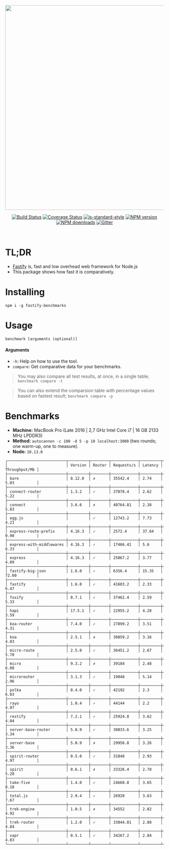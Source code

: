<div align="center">
<img src="https://github.com/fastify/graphics/raw/master/full-logo.png" width="650" height="auto"/>
</div>

<div align="center">

[![Build Status](https://travis-ci.org/fastify/fastify.svg?branch=master)](https://travis-ci.org/fastify/fastify)
[![Coverage Status](https://coveralls.io/repos/github/fastify/fastify/badge.svg?branch=master)](https://coveralls.io/github/fastify/fastify?branch=master)
[![js-standard-style](https://img.shields.io/badge/code%20style-standard-brightgreen.svg?style=flat)](http://standardjs.com/)
[![NPM version](https://img.shields.io/npm/v/fastify.svg?style=flat)](https://www.npmjs.com/package/fastify)
[![NPM downloads](https://img.shields.io/npm/dm/fastify.svg?style=flat)](https://www.npmjs.com/package/fastify) [![Gitter](https://badges.gitter.im/gitterHQ/gitter.svg)](https://gitter.im/fastify)
</div>
<br />

# TL;DR

* [Fastify](https://github.com/fastify/fastify) is, fast and low overhead web framework for Node.js
* This package shows how fast it is comparatively.

# Installing

```
npm i -g fastify-benchmarks
```

# Usage

```
benchmark [arguments (optional)]
```

#### Arguments

* `-h`: Help on how to use the tool.
* `compare`: Get comparative data for your benchmarks.

> You may also compare all test results, at once, in a single table; `benchmark compare -t` 

> You can also extend the comparsion table with percentage values based on fastest result; `benchmark compare -p`

# Benchmarks

* __Machine:__ MacBook Pro (Late 2016 | 2,7 GHz Intel Core i7 | 16 GB 2133 MHz LPDDR3)
* __Method:__ `autocannon -c 100 -d 5 -p 10 localhost:3000` (two rounds; one warm-up, one to measure).
* __Node:__ `10.13.0`

```
┌──────────────────────────┬─────────┬────────┬────────────┬─────────┬───────────────┐
│                          │ Version │ Router │ Requests/s │ Latency │ Throughput/Mb │
├──────────────────────────┼─────────┼────────┼────────────┼─────────┼───────────────┤
│ bare                     │ 8.12.0  │ ✗      │ 35542.4    │ 2.74    │ 5.03          │
├──────────────────────────┼─────────┼────────┼────────────┼─────────┼───────────────┤
│ connect-router           │ 1.3.2   │ ✓      │ 37078.4    │ 2.62    │ 5.22          │
├──────────────────────────┼─────────┼────────┼────────────┼─────────┼───────────────┤
│ connect                  │ 3.6.6   │ ✗      │ 40764.81   │ 2.38    │ 5.83          │
├──────────────────────────┼─────────┼────────┼────────────┼─────────┼───────────────┤
│ egg.js                   │         │ ✓      │ 12743.2    │ 7.73    │ 4.21          │
├──────────────────────────┼─────────┼────────┼────────────┼─────────┼───────────────┤
│ express-route-prefix     │ 4.16.3  │ ✓      │ 2572.4     │ 37.64   │ 0.90          │
├──────────────────────────┼─────────┼────────┼────────────┼─────────┼───────────────┤
│ express-with-middlewares │ 4.16.3  │ ✓      │ 17466.41   │ 5.6     │ 6.33          │
├──────────────────────────┼─────────┼────────┼────────────┼─────────┼───────────────┤
│ express                  │ 4.16.3  │ ✓      │ 25867.2    │ 3.77    │ 4.09          │
├──────────────────────────┼─────────┼────────┼────────────┼─────────┼───────────────┤
│ fastify-big-json         │ 1.6.0   │ ✓      │ 6356.4     │ 15.35   │ 72.60         │
├──────────────────────────┼─────────┼────────┼────────────┼─────────┼───────────────┤
│ fastify                  │ 1.6.0   │ ✓      │ 41603.2    │ 2.33    │ 6.47          │
├──────────────────────────┼─────────┼────────┼────────────┼─────────┼───────────────┤
│ foxify                   │ 0.7.1   │ ✓      │ 37462.4    │ 2.59    │ 5.33          │
├──────────────────────────┼─────────┼────────┼────────────┼─────────┼───────────────┤
│ hapi                     │ 17.5.1  │ ✓      │ 22955.2    │ 4.28    │ 3.59          │
├──────────────────────────┼─────────┼────────┼────────────┼─────────┼───────────────┤
│ koa-router               │ 7.4.0   │ ✓      │ 27899.2    │ 3.51    │ 4.31          │
├──────────────────────────┼─────────┼────────┼────────────┼─────────┼───────────────┤
│ koa                      │ 2.5.1   │ ✗      │ 30859.2    │ 3.16    │ 4.83          │
├──────────────────────────┼─────────┼────────┼────────────┼─────────┼───────────────┤
│ micro-route              │ 2.5.0   │ ✓      │ 36451.2    │ 2.67    │ 5.78          │
├──────────────────────────┼─────────┼────────┼────────────┼─────────┼───────────────┤
│ micro                    │ 9.3.2   │ ✗      │ 39184      │ 2.48    │ 6.08          │
├──────────────────────────┼─────────┼────────┼────────────┼─────────┼───────────────┤
│ microrouter              │ 3.1.3   │ ✓      │ 19048      │ 5.14    │ 2.96          │
├──────────────────────────┼─────────┼────────┼────────────┼─────────┼───────────────┤
│ polka                    │ 0.4.0   │ ✓      │ 42192      │ 2.3     │ 6.03          │
├──────────────────────────┼─────────┼────────┼────────────┼─────────┼───────────────┤
│ rayo                     │ 1.0.4   │ ✓      │ 44144      │ 2.2     │ 4.97          │
├──────────────────────────┼─────────┼────────┼────────────┼─────────┼───────────────┤
│ restify                  │ 7.2.1   │ ✓      │ 25924.8    │ 3.62    │ 4.04          │
├──────────────────────────┼─────────┼────────┼────────────┼─────────┼───────────────┤
│ server-base-router       │ 5.0.9   │ ✓      │ 30033.6    │ 3.25    │ 3.34          │
├──────────────────────────┼─────────┼────────┼────────────┼─────────┼───────────────┤
│ server-base              │ 5.0.9   │ ✗      │ 29956.8    │ 3.26    │ 3.36          │
├──────────────────────────┼─────────┼────────┼────────────┼─────────┼───────────────┤
│ spirit-router            │ 0.5.0   │ ✓      │ 31848      │ 2.93    │ 4.97          │
├──────────────────────────┼─────────┼────────┼────────────┼─────────┼───────────────┤
│ spirit                   │ 0.6.1   │ ✗      │ 33326.4    │ 2.78    │ 5.28          │
├──────────────────────────┼─────────┼────────┼────────────┼─────────┼───────────────┤
│ take-five                │ 1.4.0   │ ✓      │ 24660.8    │ 3.65    │ 8.18          │
├──────────────────────────┼─────────┼────────┼────────────┼─────────┼───────────────┤
│ total.js                 │ 2.9.4   │ ✓      │ 26920      │ 3.63    │ 7.67          │
├──────────────────────────┼─────────┼────────┼────────────┼─────────┼───────────────┤
│ trek-engine              │ 1.0.5   │ ✗      │ 34552      │ 2.82    │ 4.92          │
├──────────────────────────┼─────────┼────────┼────────────┼─────────┼───────────────┤
│ trek-router              │ 1.2.0   │ ✓      │ 33844.81   │ 2.88    │ 4.84          │
├──────────────────────────┼─────────┼────────┼────────────┼─────────┼───────────────┤
│ vapr                     │ 0.5.1   │ ✓      │ 34267.2    │ 2.84    │ 4.83          │
└──────────────────────────┴─────────┴────────┴────────────┴─────────┴───────────────┘
```
